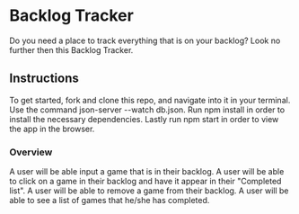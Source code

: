 # Backlog Tracker

Do you need a place to track everything that is on your backlog? Look no further then this Backlog Tracker. 

## Instructions

To get started, fork and clone this repo, and navigate into it in your terminal.
Use the command json-server --watch db.json.
Run npm install in order to install the necessary dependencies.
Lastly run npm start in order to view the app in the browser.


### Overview
A user will be able input a game that is in their backlog.
A user will be able to click on a game in their backlog and have it appear in their "Completed list".
A user will be able to remove a game from their backlog.
A user will be able to see a list of games that he/she has completed.
